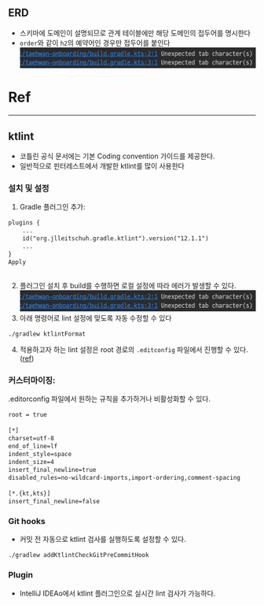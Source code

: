 ## ERD
* 스키마에 도메인이 설명되므로 관계 테이블에만 해당 도메인의 접두어를 명시한다
* `order`와 같이 `h2`의 예약어인 경우만 접두어를 붙인다 
![img_1.png](img.png)

# Ref

---

## ktlint
* 코틀린 공식 문서에는 기본 Coding convention 가이드를 제공한다.
* 일반적으로 핀터레스트에서 개발한 ktlint를 많이 사용한다
### 설치 및 설정
1. Gradle 플러그인 추가:
```shell
plugins {
    ...
    id("org.jlleitschuh.gradle.ktlint").version("12.1.1")
    ...
}
Apply


```
2. 플러그인 설치 후 build를 수행하면 로컬 설정에 따라 에러가 발생할 수 있다.
![img.png](img.png)
3. 아래 명령어로 lint 설정에 맞도록 자동 수정할 수 있다
```shell
./gradlew ktlintFormat
```
4. 적용하고자 하는 lint 설정은 root 경로의 `.editconfig` 파일에서 진행할 수 있다. ([ref](https://github.com/pinterest/ktlint/blob/master/.editorconfig))

### 커스터마이징:
.editorconfig 파일에서 원하는 규칙을 추가하거나 비활성화할 수 있다.
```
root = true

[*]
charset=utf-8
end_of_line=lf
indent_style=space
indent_size=4
insert_final_newline=true
disabled_rules=no-wildcard-imports,import-ordering,comment-spacing

[*.{kt,kts}]
insert_final_newline=false
```
### Git hooks
* 커밋 전 자동으로 ktlint 검사를 실행하도록 설정할 수 있다.
```shell
./gradlew addKtlintCheckGitPreCommitHook
```
### Plugin
* IntelliJ IDEAo에서 ktlint 플러그인으로 실시간 lint 검사가 가능하다.